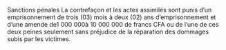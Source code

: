 Sanctions pénales
La contrefaçon et les actes assimilés sont punis d’un emprisonnement de trois (03) mois à
deux (02) ans d’emprisonnement et d’une amende de1 000 000à 10 000 000 de francs CFA ou de
l’une de ces deux peines seulement sans préjudice de la réparation des dommages subis par les
victimes.